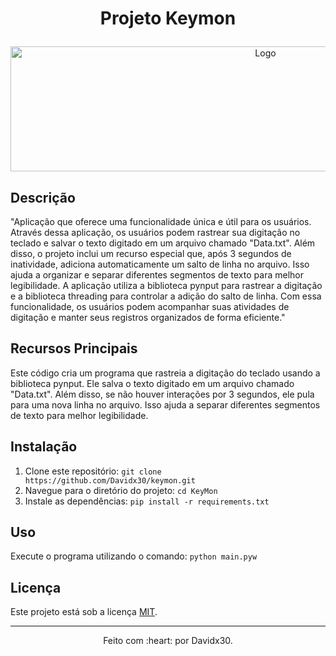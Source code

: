 # <p align="center"> Projeto Keymon </p>
<p align="center">
  <img src="https://media.discordapp.net/attachments/1002426335597166615/1140605787899707452/download.png" alt="Logo" width="800" height="200">
</p>

## Descrição
"Aplicação que oferece uma funcionalidade única e útil para os usuários.
Através dessa aplicação, os usuários podem rastrear sua digitação no teclado e salvar o texto digitado em um arquivo chamado "Data.txt". 
Além disso, o projeto inclui um recurso especial que, após 3 segundos de inatividade, adiciona automaticamente um salto de linha no arquivo. 
Isso ajuda a organizar e separar diferentes segmentos de texto para melhor legibilidade.
A aplicação utiliza a biblioteca pynput para rastrear a digitação e a biblioteca threading para controlar a adição do salto de linha. 
Com essa funcionalidade, os usuários podem acompanhar suas atividades de digitação e manter seus registros organizados de forma eficiente."

## Recursos Principais
Este código cria um programa que rastreia a digitação do teclado usando a biblioteca pynput.
Ele salva o texto digitado em um arquivo chamado "Data.txt". Além disso, se não houver
interações por 3 segundos, ele pula para uma nova linha no arquivo. Isso ajuda a separar
diferentes segmentos de texto para melhor legibilidade.




## Instalação
1. Clone este repositório: `git clone https://github.com/Davidx30/keymon.git`
2. Navegue para o diretório do projeto: `cd KeyMon`
3. Instale as dependências: `pip install -r requirements.txt`

## Uso
Execute o programa utilizando o comando: `python main.pyw`



## Licença
Este projeto está sob a licença [MIT](LICENSE).

---

<p align="center">
Feito com :heart: por Davidx30.
</p>
